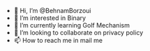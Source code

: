 - 👋 Hi, I’m @BehnamBorzoui
- 👀 I’m interested in Binary
- 🌱 I’m currently learning Golf Mechanism
- 💞️ I’m looking to collaborate on privacy policy
- 📫 How to reach me in mail me

<!---
BehnamBorzoui/BehnamBorzoui is a ✨ special ✨ repository because its `README.md` (this file) appears on your GitHub profile.
You can click the Preview link to take a look at your changes.
--->
